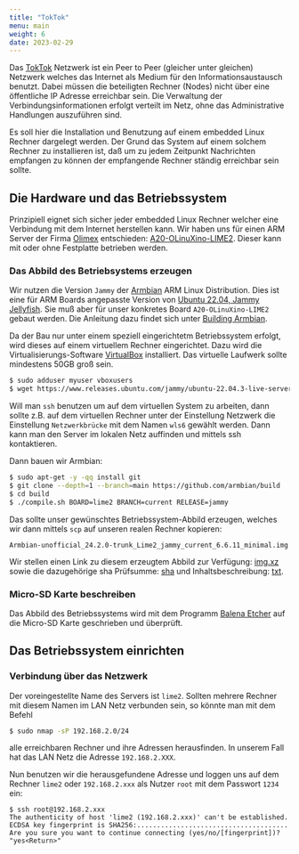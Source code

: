 ```yaml
---
title: "TokTok"
menu: main
weight: 6
date: 2023-02-29
---
```

Das [TokTok](https://toktok.ltd) Netzwerk ist ein Peer to Peer (gleicher unter gleichen) Netzwerk
welches das Internet als Medium für den Informationsaustausch benutzt. Dabei müssen die beteiligten
Rechner (Nodes) nicht über eine öffentliche IP Adresse erreichbar sein. Die Verwaltung der 
Verbindungsinformationen erfolgt verteilt im Netz, ohne das Administrative Handlungen auszuführen sind.

Es soll hier die Installation und Benutzung auf einem embedded Linux Rechner dargelegt werden.
Der Grund das System auf einem solchem Rechner zu installieren ist, daß um zu jedem Zeitpunkt 
Nachrichten empfangen zu können der empfangende Rechner ständig erreichbar sein sollte.

## Die Hardware und das Betriebssystem
Prinzipiell eignet sich sicher jeder embedded Linux Rechner welcher eine Verbindung
mit dem Internet herstellen kann. Wir haben uns für einen ARM Server der Firma 
[Olimex](https://olimex.com)
entschieden: 
[A20-OLinuXino-LIME2](https://www.olimex.com/Products/OLinuXino/A20/A20-OLinuXino-LIME2/open-source-hardware).
Dieser kann mit oder ohne Festplatte betrieben werden.

### Das Abbild des Betriebsystems erzeugen
Wir nutzen die Version `Jammy` der [Armbian](https://armbian.com) ARM Linux Distribution.
Dies ist eine für ARM Boards angepasste Version von 
[Ubuntu 22.04, Jammy Jellyfish](https://www.releases.ubuntu.com/jammy/).
Sie muß aber für unser konkretes Board `A20-OLinuXino-LIME2` gebaut werden.
Die Anleitung dazu findet sich unter 
[Building Armbian](https://docs.armbian.com/Developer-Guide_Build-Preparation).

Da der Bau nur unter einem speziell eingerichtetm Betriebssystem erfolgt, 
wird dieses auf einem virtuellem Rechner eingerichtet. Dazu wird 
die Virtualisierungs-Software [VirtualBox](https://www.virtualbox.org/wiki/Downloads)
installiert. Das virtuelle Laufwerk sollte mindestens 50GB groß sein.
```bash
$ sudo adduser myuser vboxusers
$ wget https://www.releases.ubuntu.com/jammy/ubuntu-22.04.3-live-server-amd64.iso
```
Will man `ssh` benutzen um auf dem virtuellen System zu arbeiten, dann 
sollte z.B. auf dem virtuellen Rechner unter der Einstellung Netzwerk die Einstellung
`Netzwerkbrücke` mit dem Namen `wls6` gewählt werden. Dann kann man den
Server im lokalen Netz auffinden und mittels ssh kontaktieren.

Dann bauen wir Armbian:
```bash
$ sudo apt-get -y -qq install git  
$ git clone --depth=1 --branch=main https://github.com/armbian/build  
$ cd build  
$ ./compile.sh BOARD=lime2 BRANCH=current RELEASE=jammy
```
Das sollte unser gewünschtes Betriebssystem-Abbild erzeugen,
welches wir dann mittels `scp` auf unseren realen Rechner kopieren:
```
Armbian-unofficial_24.2.0-trunk_Lime2_jammy_current_6.6.11_minimal.img
```

Wir stellen einen Link zu diesem erzeugtem Abbild zur Verfügung:
[img.xz](/armbian/Armbian-unofficial_24.2.0-trunk_Lime2_jammy_current_6.6.11_minimal.img.xz)
sowie die dazugehörige sha Prüfsumme:
[sha](/armbian/Armbian-unofficial_24.2.0-trunk_Lime2_jammy_current_6.6.11_minimal.img.sha) 
und Inhaltsbeschreibung:
[txt](/armbian/Armbian-unofficial_24.2.0-trunk_Lime2_jammy_current_6.6.11_minimal.img.txt).
   
### Micro-SD Karte beschreiben 
Das Abbild des Betriebssystems wird mit dem Programm 
[Balena Etcher](https://etcher.balena.io/) auf die Micro-SD 
Karte geschrieben und überprüft.

## Das Betriebssystem einrichten

### Verbindung über das Netzwerk

Der voreingestellte Name des Servers ist `lime2`.
Sollten mehrere Rechner mit diesem Namen im LAN Netz
verbunden sein, 
so könnte man mit dem Befehl
```bash
$ sudo nmap -sP 192.168.2.0/24
```
alle erreichbaren Rechner und ihre Adressen herausfinden.
In unserem Fall hat das LAN Netz die Adresse `192.168.2.XXX`.

Nun benutzen wir die herausgefundene Adresse und loggen uns
auf dem Rechner `lime2` oder `192.168.2.xxx` als Nutzer `root` 
mit dem Passwort `1234` ein:
```bash{hl_lines=[5]}
$ ssh root@192.168.2.xxx
The authenticity of host 'lime2 (192.168.2.xxx)' can't be established.
ECDSA key fingerprint is SHA256:......................................
Are you sure you want to continue connecting (yes/no/[fingerprint])?
"yes<Return>"
```



